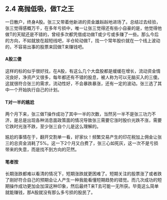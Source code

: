 ## 2.4 高抛低吸，做T之王
一日散户，终身A股。张三又带着他新进的资金雄赳赳地进场了。总结过去经验，张三觉得感概万千，在多年亏损中，唯一让张三觉得还有些小自豪的是，他觉得他做T的天赋还是不错的，曾经多次都凭借成功做T或少亏或多赚了一些。那么今后的方向，不如就放在超短线吧，半仓轮动做T，找一个常年股价就在一个线上波动的，不容易出事的股票来回做T来赚钱吧。

#### A股三傻
这样的标的似乎很好找，在A股，有这么几个大盘股都是缓缓在增长，流动资金情况良好，净资产又很多，每年都还有不错的股息，被人称为可以无脑买入的三傻。这就很符合张三的需求，流动性好，不会暴跌暴涨，还有一定的波动。张三选了其中一个开始执行自己的计划。

#### T对一半的尴尬
两个月下来，张三做T操作成功了其中一半的次数，当然另一半不是张三功力不济，是总是出现各种消息面政策面的情况导致张三需要它涨时股价光跌不涨，需要它跌时光涨不跌，至少张三自个儿是这么理解的。

尴尬的事情在于，翻开交割单一看，好家伙！频繁交易产生的印花税加上佣金让张三的总资金消耗了5%。这一下2个月又白费了，张三心如死灰，这一次不是亏损带来的失意，而是找不到方向的茫然。

#### 笔者按
长期涨跌都难以看清的情况下，短期涨跌就更困难了。短期关注的股票涨了或者跌了刚好符合自己的预期会让人产生一种我能看懂短期趋势的错觉。而几次成功的短期操作成功更加会加深这种印象，然后最终T来T去可能一无所获。毕竟这么简单就能赚钱，那A股就没有那么多亏损的股民了。


